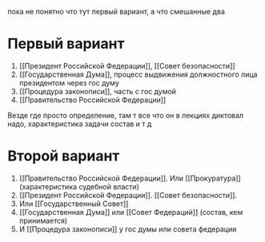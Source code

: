 пока не понятно что тут первый вариант, а что смешанные два
# Первый вариант  
1) [[Президент Российской Федерации]], [[Совет безопасности]]  
2) [[Государственная Дума]], процесс выдвижения должностного лица президентом через гос думу  
3) [[Процедура законописи]], часть с гос думой  
4) [[Правительство Российской Федерации]]  
  
Везде где просто определение, там т все что он в лекциях диктовал надо, характеристика задачи состав и т д

# Второй вариант
1) [[Правительство Российской Федерации]]. Или [[Прокуратура]] (характеристика судебной власти)  
2) [[Президент Российской Федерации]]. [[Совет безопасности]].  
3) Или [[Государственный Совет]]  
4) [[Государственная Дума]] или [[Совет Федераций]] (состав, кем принимается)  
5) И [[Процедура законописи]] у гос думы или совета федерации